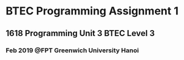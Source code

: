 # BTEC Programming Assignment 1
## 1618 Programming Unit 3 BTEC Level 3
### Feb 2019 @FPT Greenwich University Hanoi
